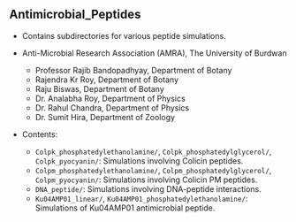 
## Antimicrobial_Peptides
- Contains subdirectories for various peptide simulations.
- Anti-Microbial Research Association (AMRA), The University of Burdwan 
  - Professor Rajib Bandopadhyay, Department of Botany 
  - Rajendra Kr Roy, Department of Botany 
  - Raju Biswas, Department of Botany  
  - Dr. Analabha Roy, Department of Physics
  - Dr. Rahul Chandra, Department of Physics 
  - Dr. Sumit Hira, Department of Zoology

- Contents:
  - `Colpk_phosphatedylethanolamine/`, `Colpk_phosphatedylglycerol/`, `Colpk_pyocyanin/`: Simulations involving Colicin peptides.
  - `Colpm_phosphatedylethanolamine/`, `Colpm_phosphatedylglycerol/`, `Colpm_pyocyanin/`: Simulations involving Colicin PM peptides.
  - `DNA_peptide/`: Simulations involving DNA-peptide interactions.
  - `Ku04AMP01_linear/`, `Ku04AMP01_phosphatedylethanolamine/`: Simulations of Ku04AMP01 antimicrobial peptide.